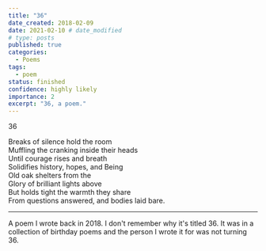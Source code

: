 ```yaml
---
title: "36"
date_created: 2018-02-09
date: 2021-02-10 # date_modified
# type: posts
published: true
categories:
  - Poems
tags:
  - poem
status: finished
confidence: highly likely
importance: 2
excerpt: "36, a poem."
---
```


36

Breaks of silence hold the room  
Muffling the cranking inside their heads  
Until courage rises and breath  
Solidifies history, hopes, and Being  
Old oak shelters from the  
Glory of brilliant lights above  
But holds tight the warmth they share  
From questions answered, and bodies laid bare.  

---

A poem I wrote back in 2018. I don't remember why it's titled 36. It was in a collection of birthday poems and the person I wrote it for was not turning 36.
